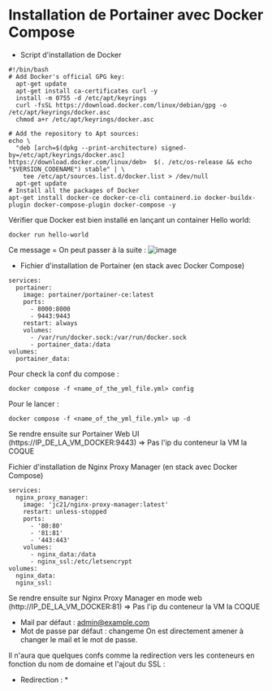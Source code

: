 # Installation de Portainer avec Docker Compose
* Script d'installation de Docker
```
#!/bin/bash
# Add Docker's official GPG key:
  apt-get update
  apt-get install ca-certificates curl -y
  install -m 0755 -d /etc/apt/keyrings
  curl -fsSL https://download.docker.com/linux/debian/gpg -o /etc/apt/keyrings/docker.asc
  chmod a+r /etc/apt/keyrings/docker.asc

# Add the repository to Apt sources:
echo \
  "deb [arch=$(dpkg --print-architecture) signed-by=/etc/apt/keyrings/docker.asc] https://download.docker.com/linux/deb>  $(. /etc/os-release && echo "$VERSION_CODENAME") stable" | \
    tee /etc/apt/sources.list.d/docker.list > /dev/null
  apt-get update
# Install all the packages of Docker
apt-get install docker-ce docker-ce-cli containerd.io docker-buildx-plugin docker-compose-plugin docker-compose -y
```
Vérifier que Docker est bien installé en lançant un container Hello world:
```
docker run hello-world
```
Ce message = On peut passer à la suite : 
![image](https://github.com/kawaiiineko-website/tutoriels/assets/118014015/6a49fb4f-1970-49bb-8236-4a78c57c1891)

* Fichier d'installation de Portainer (en stack avec Docker Compose)
```
services:
  portainer:
    image: portainer/portainer-ce:latest
    ports:
      - 8000:8000
      - 9443:9443
    restart: always
    volumes:
      - /var/run/docker.sock:/var/run/docker.sock
      - portainer_data:/data
volumes:
  portainer_data:
```
Pour check la conf du compose : 
```
docker compose -f <name_of_the_yml_file.yml> config
```
Pour le lancer : 
```
docker compose -f <name_of_the_yml_file.yml> up -d
```
Se rendre ensuite sur Portainer Web UI (https://IP_DE_LA_VM_DOCKER:9443) => Pas l'ip du conteneur la VM la COQUE

Fichier d'installation de Nginx Proxy Manager (en stack avec Docker Compose)
```
services:
  nginx_proxy_manager:
    image: 'jc21/nginx-proxy-manager:latest'
    restart: unless-stopped
    ports:
      - '80:80'
      - '81:81'
      - '443:443'
    volumes:
      - nginx_data:/data
      - nginx_ssl:/etc/letsencrypt
volumes:
  nginx_data:
  nginx_ssl:
```
Se rendre ensuite sur Nginx Proxy Manager en mode web (http://IP_DE_LA_VM_DOCKER:81) => Pas l'ip du conteneur la VM la COQUE
* Mail par défaut : admin@example.com
* Mot de passe par défaut : changeme
On est directement amener à changer le mail et le mot de passe.

Il n'aura que quelques confs comme la redirection vers les conteneurs en fonction du nom de domaine et l'ajout du SSL : 
* Redirection :
  *  
